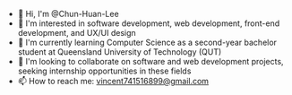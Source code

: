 - 👋 Hi, I'm @Chun-Huan-Lee
- 👀 I'm interested in software development, web development, front-end development, and UX/UI design
- 🌱 I'm currently learning Computer Science as a second-year bachelor student at Queensland University of Technology (QUT)
- 💞️ I'm looking to collaborate on software and web development projects, seeking internship opportunities in these fields
- 📫 How to reach me: vincent741516899@gmail.com

  
<!---
Chun-Huan-Lee/Chun-Huan-Lee is a ✨ special ✨ repository because its `README.md` (this file) appears on your GitHub profile.
You can click the Preview link to take a look at your changes.
--->
